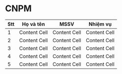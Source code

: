 # CNPM  

| Stt  | Họ và tên | MSSV | Nhiệm vụ |
| ------------- | ------------- | ------------- | ------------- |
| 1  | Content Cell  | Content Cell  | Content Cell  | 
| 2  | Content Cell  | Content Cell  | Content Cell  | 
| 3  | Content Cell  | Content Cell  | Content Cell  | 
| 4  | Content Cell  | Content Cell  | Content Cell  | 
| 5  | Content Cell  | Content Cell  | Content Cell  | 
